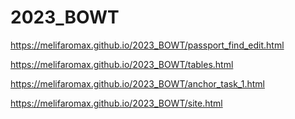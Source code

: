 # 2023_BOWT
https://melifaromax.github.io/2023_BOWT/passport_find_edit.html

https://melifaromax.github.io/2023_BOWT/tables.html

https://melifaromax.github.io/2023_BOWT/anchor_task_1.html

https://melifaromax.github.io/2023_BOWT/site.html

